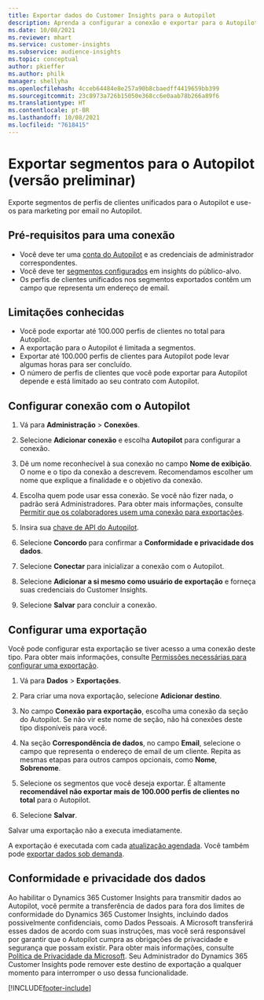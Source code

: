 ```yaml
---
title: Exportar dados do Customer Insights para o Autopilot
description: Aprenda a configurar a conexão e exportar para o Autopilot.
ms.date: 10/08/2021
ms.reviewer: mhart
ms.service: customer-insights
ms.subservice: audience-insights
ms.topic: conceptual
author: pkieffer
ms.author: philk
manager: shellyha
ms.openlocfilehash: 4cceb64484e8e257a90b8cbaedff4419659bb399
ms.sourcegitcommit: 23c8973a726b15050e368cc6e0aab78b266a89f6
ms.translationtype: HT
ms.contentlocale: pt-BR
ms.lasthandoff: 10/08/2021
ms.locfileid: "7618415"
---
```

# <a name="export-segments-to-autopilot-preview"></a>Exportar segmentos para o Autopilot (versão preliminar)

Exporte segmentos de perfis de clientes unificados para o Autopilot e use-os para marketing por email no Autopilot. 

## <a name="prerequisites-for-a-connection"></a>Pré-requisitos para uma conexão

-   Você deve ter uma [conta do Autopilot](https://www.autopilothq.com/) e as credenciais de administrador correspondentes.
-   Você deve ter [segmentos configurados](segments.md) em insights do público-alvo.
-   Os perfis de clientes unificados nos segmentos exportados contêm um campo que representa um endereço de email.

## <a name="known-limitations"></a>Limitações conhecidas

- Você pode exportar até 100.000 perfis de clientes no total para Autopilot.
- A exportação para o Autopilot é limitada a segmentos.
- Exportar até 100.000 perfis de clientes para Autopilot pode levar algumas horas para ser concluído. 
- O número de perfis de clientes que você pode exportar para Autopilot depende e está limitado ao seu contrato com Autopilot.

## <a name="set-up-connection-to-autopilot"></a>Configurar conexão com o Autopilot

1. Vá para **Administração** > **Conexões**.

1. Selecione **Adicionar conexão** e escolha **Autopilot** para configurar a conexão.

1. Dê um nome reconhecível à sua conexão no campo **Nome de exibição**. O nome e o tipo da conexão a descrevem. Recomendamos escolher um nome que explique a finalidade e o objetivo da conexão.

1. Escolha quem pode usar essa conexão. Se você não fizer nada, o padrão será Administradores. Para obter mais informações, consulte [Permitir que os colaboradores usem uma conexão para exportações](connections.md#allow-contributors-to-use-a-connection-for-exports).

1. Insira sua [chave de API do Autopilot](https://autopilot.docs.apiary.io/#).

1. Selecione **Concordo** para confirmar a **Conformidade e privacidade dos dados**.

1. Selecione **Conectar** para inicializar a conexão com o Autopilot.

1. Selecione **Adicionar a si mesmo como usuário de exportação** e forneça suas credenciais do Customer Insights.

1. Selecione **Salvar** para concluir a conexão.

## <a name="configure-an-export"></a>Configurar uma exportação

Você pode configurar esta exportação se tiver acesso a uma conexão deste tipo. Para obter mais informações, consulte [Permissões necessárias para configurar uma exportação](export-destinations.md#set-up-a-new-export).

1. Vá para **Dados** > **Exportações**.

1. Para criar uma nova exportação, selecione **Adicionar destino**.

1. No campo **Conexão para exportação**, escolha uma conexão da seção do Autopilot. Se não vir este nome de seção, não há conexões deste tipo disponíveis para você.

1. Na seção **Correspondência de dados**, no campo **Email**, selecione o campo que representa o endereço de email de um cliente. Repita as mesmas etapas para outros campos opcionais, como **Nome**, **Sobrenome**.

1. Selecione os segmentos que você deseja exportar. É altamente **recomendável não exportar mais de 100.000 perfis de clientes no total** para o Autopilot. 

1. Selecione **Salvar**.

Salvar uma exportação não a executa imediatamente.

A exportação é executada com cada [atualização agendada](system.md#schedule-tab). Você também pode [exportar dados sob demanda](export-destinations.md#run-exports-on-demand). 

## <a name="data-privacy-and-compliance"></a>Conformidade e privacidade dos dados

Ao habilitar o Dynamics 365 Customer Insights para transmitir dados ao Autopilot, você permite a transferência de dados para fora dos limites de conformidade do Dynamics 365 Customer Insights, incluindo dados possivelmente confidenciais, como Dados Pessoais. A Microsoft transferirá esses dados de acordo com suas instruções, mas você será responsável por garantir que o Autopilot cumpra as obrigações de privacidade e segurança que possam existir. Para obter mais informações, consulte [Política de Privacidade da Microsoft](https://go.microsoft.com/fwlink/?linkid=396732).
Seu Administrador do Dynamics 365 Customer Insights pode remover este destino de exportação a qualquer momento para interromper o uso dessa funcionalidade.


[!INCLUDE[footer-include](../includes/footer-banner.md)]
